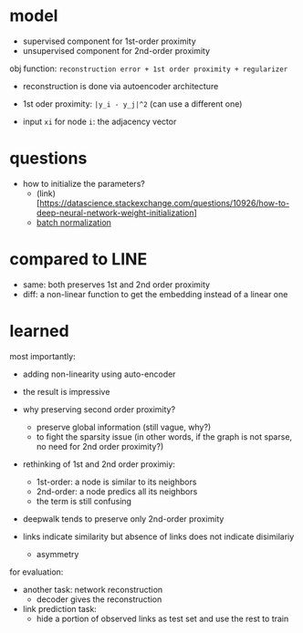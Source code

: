 # model 

- supervised component for 1st-order proximity
- unsupervised component for 2nd-order proximity

obj function: `reconstruction error + 1st order proximity + regularizer`
  - reconstruction is done via autoencoder architecture
  - 1st oder proximity: `|y_i - y_j|^2` (can use a different one)

- input `xi` for node `i`: the adjacency vector

# questions

- how to initialize the parameters?
  - (link)[https://datascience.stackexchange.com/questions/10926/how-to-deep-neural-network-weight-initialization]
  - [batch normalization](https://arxiv.org/abs/1502.03167)

# compared to LINE

- same: both preserves 1st and 2nd order proximity
- diff: a non-linear function to get the embedding instead of a linear one

# learned

most importantly:

- adding non-linearity using auto-encoder
- the result is impressive

- why preserving second order proximity? 
  - preserve global information (still vague, why?)
  - to fight the sparsity issue (in other words, if the graph is not sparse, no need for 2nd order proximity?)
- rethinking of 1st and 2nd order proximiy:
  - 1st-order: a node is similar to its neighbors
  - 2nd-order: a node predics all its neighbors
  - the term is still confusing
- deepwalk tends to preserve only 2nd-order proximity
- links indicate similarity but absence of links does not indicate disimilariy
  - asymmetry

for evaluation:

- another task: network reconstruction
  - decoder gives the reconstruction
- link prediction task:
  - hide a portion of observed links as test set and use the rest to train